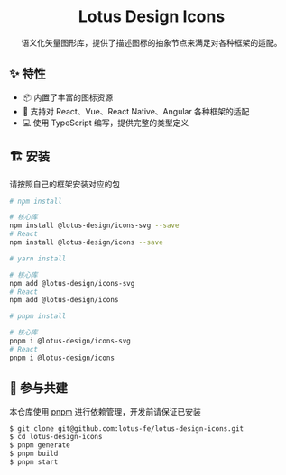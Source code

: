 <h1 align="center">Lotus Design Icons</h1>

<div align="center">

语义化矢量图形库，提供了描述图标的抽象节点来满足对各种框架的适配。

</div>

## ✨ 特性

- 📦 内置了丰富的图标资源
- 🎉 支持对 React、Vue、React Native、Angular 各种框架的适配
- 💻 使用 TypeScript 编写，提供完整的类型定义

## 🏗 安装

请按照自己的框架安装对应的包

```sh
# npm install

# 核心库
npm install @lotus-design/icons-svg --save
# React
npm install @lotus-design/icons --save

# yarn install

# 核心库
npm add @lotus-design/icons-svg
# React
npm add @lotus-design/icons

# pnpm install

# 核心库
pnpm i @lotus-design/icons-svg
# React
pnpm i @lotus-design/icons
```

## 🤝 参与共建

本仓库使用 [pnpm](https://pnpm.io/zh) 进行依赖管理，开发前请保证已安装

```sh
$ git clone git@github.com:lotus-fe/lotus-design-icons.git
$ cd lotus-design-icons
$ pnpm generate
$ pnpm build
$ pnpm start
```
